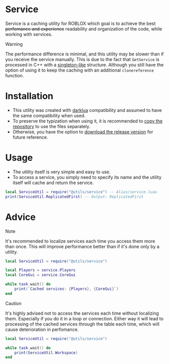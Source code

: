 # Service
Service is a caching utility for ROBLOX which goal is to achieve the best ~~perfomance and experience~~ readability and organization of the code, while working with services.
> [!WARNING]
> The performance difference is minimal, and this utility may be slower than if you receive the service manually. This is due to the fact that `GetService` is processed in C++ with a [singleton-like](https://en.wikipedia.org/wiki/Singleton_pattern) structure. Although you still have the option of using it to keep the caching with an additional `clonereference` function.

# Installation
- This utility was created with [darklua](https://github.com/seaofvoices/darklua) compatibility and assumed to have the same compatibility when used. <br/>
- To preserve the typization when using it, it is recommended to [copy the repository](https://docs.github.com/ru/repositories/creating-and-managing-repositories/cloning-a-repository) to use the files separately. <br/>
- Otherwise, you have the option to [download the release version](https://github.com/lorevity/Service/releases/download/v0.0.1/service.luau) for future reference.

# Usage
- The utility itself is very simple and easy to use.
- To access a service, you simply need to specify its name and the utility itself will cache and return the service.
```lua
local ServiceUtil = require("@utils/service") -- Alias/service.luau
print(ServiceUtil.ReplicatedFirst) -- Output: ReplicatedFirst
```

# Advice
> [!NOTE]
> It's recommended to localize services each time you access them more than once. This will improve performance better than if it's done only by a utility.
```lua
local ServiceUtil = require("@utils/service")

local Players = service.Players
local CoreGui = service.CoreGui

while task.wait() do
    print(`Cached services: {Players}, {CoreGui}`)
end
```
> [!CAUTION]
> It's highly advised not to access the services each time without localizing them. Especially if you do it in a loop or connection. Either way it will lead to processing of the cached services through the table each time, which will cause deterioration in perfomance.
```lua
local ServiceUtil = require("@utils/service")

while task.wait() do
    print(ServiceUtil.Workspace)
end
```
